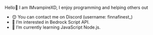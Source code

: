  Hello👋
I am IMvampireXD, I enjoy programming and helping others out
- 😊 You can contact me on Discord (username: finnafinest_)
- 👀 I’m interested in Bedrock Script API.
- 🌱 I’m currently learning JavaScript Node.js.
